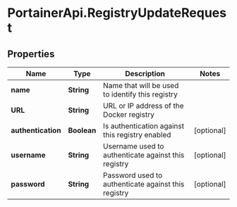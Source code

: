 # PortainerApi.RegistryUpdateRequest

## Properties
Name | Type | Description | Notes
------------ | ------------- | ------------- | -------------
**name** | **String** | Name that will be used to identify this registry | 
**URL** | **String** | URL or IP address of the Docker registry | 
**authentication** | **Boolean** | Is authentication against this registry enabled | [optional] 
**username** | **String** | Username used to authenticate against this registry | [optional] 
**password** | **String** | Password used to authenticate against this registry | [optional] 


